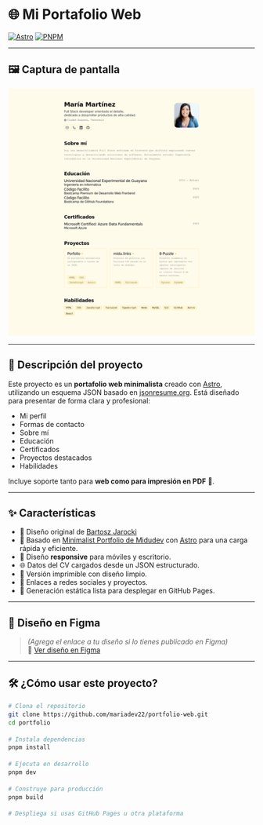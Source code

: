 # 🌐 Mi Portafolio Web

[![Astro](https://img.shields.io/badge/Hecho%20con-Astro-1a1a1a?logo=astro&logoColor=white&style=for-the-badge)](https://astro.build)
[![PNPM](https://img.shields.io/badge/Usa-pnpm-4B37EF?logo=pnpm&logoColor=white&style=for-the-badge)](https://pnpm.io)

---

## 🖼 Captura de pantalla

![Portfolio](/public/image-portfolio.png)

---

## 📖 Descripción del proyecto

Este proyecto es un **portafolio web minimalista** creado con [Astro](https://astro.build), utilizando un esquema JSON basado en [jsonresume.org](https://jsonresume.org/schema/). Está diseñado para presentar de forma clara y profesional:

- Mi perfil
- Formas de contacto
- Sobre mí
- Educación
- Certificados
- Proyectos destacados
- Habilidades

Incluye soporte tanto para **web como para impresión en PDF** 📄.

---

## ✨ Características

- 🎨 Diseño original de [Bartosz Jarocki](https://github.com/BartoszJarocki/cv.git)
- 💫 Basado en [Minimalist Portfolio de Midudev](https://github.com/midudev/minimalist-portfolio-json.git) con [Astro](https://astro.build) para una carga rápida y eficiente.
- 📱 Diseño **responsive** para móviles y escritorio.
- 🌐 Datos del CV cargados desde un JSON estructurado.
- 📄 Versión imprimible con diseño limpio.
- 🔗 Enlaces a redes sociales y proyectos.
- 💾 Generación estática lista para desplegar en GitHub Pages.

---

## 🎨 Diseño en Figma

> _(Agrega el enlace a tu diseño si lo tienes publicado en Figma)_  
> 🔗 [Ver diseño en Figma](#)

---

## 🛠 ¿Cómo usar este proyecto?

```bash
# Clona el repositorio
git clone https://github.com/mariadev22/portfolio-web.git
cd portfolio

# Instala dependencias
pnpm install

# Ejecuta en desarrollo
pnpm dev

# Construye para producción
pnpm build

# Despliega si usas GitHub Pages u otra plataforma
```
